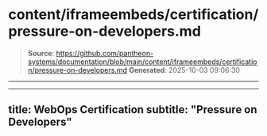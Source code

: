 # content/iframeembeds/certification/pressure-on-developers.md

> **Source**: https://github.com/pantheon-systems/documentation/blob/main/content/iframeembeds/certification/pressure-on-developers.md
> **Generated**: 2025-10-03 09:06:30

---

---
title: WebOps Certification
subtitle: "Pressure on Developers"
---

<Partial file="certification-guide/pressure-on-developers.md" />
